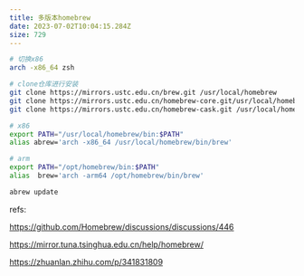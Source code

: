 ```yaml
---
title: 多版本homebrew
date: 2023-07-02T10:04:15.284Z
size: 729
---
```

```sh
# 切换x86
arch -x86_64 zsh

# clone仓库进行安装
git clone https://mirrors.ustc.edu.cn/brew.git /usr/local/homebrew
git clone https://mirrors.ustc.edu.cn/homebrew-core.git/usr/local/homebrew/Library/Taps/homebrew/homebrew-core
git clone https://mirrors.ustc.edu.cn/homebrew-cask.git /usr/local/homebrew/Library/Taps/homebrew/homebrew-cask

# x86
export PATH="/usr/local/homebrew/bin:$PATH"
alias abrew='arch -x86_64 /usr/local/homebrew/bin/brew'

# arm
export PATH="/opt/homebrew/bin:$PATH"
alias  brew='arch -arm64 /opt/homebrew/bin/brew'

abrew update
```



refs:

https://github.com/Homebrew/discussions/discussions/446

https://mirror.tuna.tsinghua.edu.cn/help/homebrew/

https://zhuanlan.zhihu.com/p/341831809
